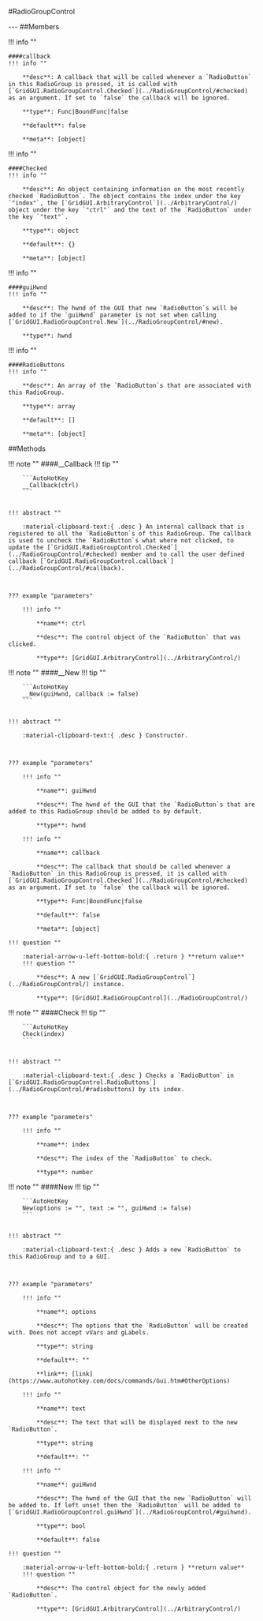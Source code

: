 #RadioGroupControl
<figure markdown="1">

</figure>
---
##Members

!!! info ""

    ####callback
    !!! info ""

        **desc**: A callback that will be called whenever a `RadioButton` in this RadioGroup is pressed, it is called with [`GridGUI.RadioGroupControl.Checked`](../RadioGroupControl/#checked) as an argument. If set to `false` the callback will be ignored.

        **type**: Func|BoundFunc|false

        **default**: false

        **meta**: [object]

!!! info ""

    ####Checked
    !!! info ""

        **desc**: An object containing information on the most recently checked `RadioButton`. The object contains the index under the key `"index"`, the [`GridGUI.ArbitraryControl`](../ArbitraryControl/) object under the key `"ctrl"` and the text of the `RadioButton` under the key `"text"`.

        **type**: object

        **default**: {}

        **meta**: [object]

!!! info ""

    ####guiHwnd
    !!! info ""

        **desc**: The hwnd of the GUI that new `RadioButton`s will be added to if the `guiHwnd` parameter is not set when calling [`GridGUI.RadioGroupControl.New`](../RadioGroupControl/#new).

        **type**: hwnd

!!! info ""

    ####RadioButtons
    !!! info ""

        **desc**: An array of the `RadioButton`s that are associated with this RadioGroup.

        **type**: array

        **default**: []

        **meta**: [object]

##Methods

!!! note ""
    ####__Callback
    !!! tip ""

        ```AutoHotKey
        __Callback(ctrl)
        ```


    !!! abstract ""

        :material-clipboard-text:{ .desc } An internal callback that is registered to all the `RadioButton`s of this RadioGroup. The callback is used to uncheck the `RadioButton`s what where not clicked, to update the [`GridGUI.RadioGroupControl.Checked`](../RadioGroupControl/#checked) member and to call the user defined callback [`GridGUI.RadioGroupControl.callback`](../RadioGroupControl/#callback).



    ??? example "parameters"

        !!! info ""

            **name**: ctrl

            **desc**: The control object of the `RadioButton` that was clicked.

            **type**: [GridGUI.ArbitraryControl](../ArbitraryControl/)

!!! note ""
    ####__New
    !!! tip ""

        ```AutoHotKey
        __New(guiHwnd, callback := false)
        ```


    !!! abstract ""

        :material-clipboard-text:{ .desc } Constructor.



    ??? example "parameters"

        !!! info ""

            **name**: guiHwnd

            **desc**: The hwnd of the GUI that the `RadioButton`s that are added to this RadioGroup should be added to by default.

            **type**: hwnd

        !!! info ""

            **name**: callback

            **desc**: The callback that should be called whenever a `RadioButton` in this RadioGroup is pressed, it is called with [`GridGUI.RadioGroupControl.Checked`](../RadioGroupControl/#checked) as an argument. If set to `false` the callback will be ignored.

            **type**: Func|BoundFunc|false

            **default**: false

            **meta**: [object]

    !!! question ""

        :material-arrow-u-left-bottom-bold:{ .return } **return value**
        !!! question ""

            **desc**: A new [`GridGUI.RadioGroupControl`](../RadioGroupControl/) instance.

            **type**: [GridGUI.RadioGroupControl](../RadioGroupControl/)

!!! note ""
    ####Check
    !!! tip ""

        ```AutoHotKey
        Check(index)
        ```


    !!! abstract ""

        :material-clipboard-text:{ .desc } Checks a `RadioButton` in [`GridGUI.RadioGroupControl.RadioButtons`](../RadioGroupControl/#radiobuttons) by its index.



    ??? example "parameters"

        !!! info ""

            **name**: index

            **desc**: The index of the `RadioButton` to check.

            **type**: number

!!! note ""
    ####New
    !!! tip ""

        ```AutoHotKey
        New(options := "", text := "", guiHwnd := false)
        ```


    !!! abstract ""

        :material-clipboard-text:{ .desc } Adds a new `RadioButton` to this RadioGroup and to a GUI.



    ??? example "parameters"

        !!! info ""

            **name**: options

            **desc**: The options that the `RadioButton` will be created with. Does not accept vVars and gLabels.

            **type**: string

            **default**: ""

            **link**: [link](https://www.autohotkey.com/docs/commands/Gui.htm#OtherOptions)

        !!! info ""

            **name**: text

            **desc**: The text that will be displayed next to the new `RadioButton`.

            **type**: string

            **default**: ""

        !!! info ""

            **name**: guiHwnd

            **desc**: The hwnd of the GUI that the new `RadioButton` will be added to. If left unset then the `RadioButton` will be added to [`GridGUI.RadioGroupControl.guiHwnd`](../RadioGroupControl/#guihwnd).

            **type**: bool

            **default**: false

    !!! question ""

        :material-arrow-u-left-bottom-bold:{ .return } **return value**
        !!! question ""

            **desc**: The control object for the newly added `RadioButton`.

            **type**: [GridGUI.ArbitraryControl](../ArbitraryControl/)

